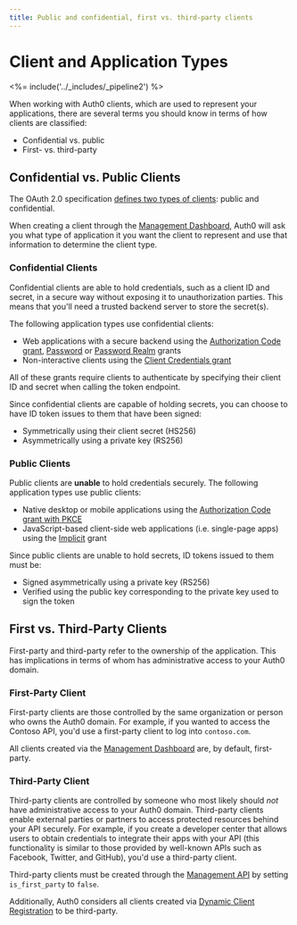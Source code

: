 ```yaml
---
title: Public and confidential, first vs. third-party clients
---
```


# Client and Application Types

<%= include('../_includes/_pipeline2') %>

When working with Auth0 clients, which are used to represent your applications, there are several terms you should know in terms of how clients are classified:

* Confidential vs. public
* First- vs. third-party

## Confidential vs. Public Clients

The OAuth 2.0 specification [defines two types of clients](https://tools.ietf.org/html/rfc6749#section-2.1): public and confidential.

When creating a client through the [Management Dashboard](${manage_url}/#/clients), Auth0 will ask you what type of application it you want the client to represent and use that information to determine the client type.

### Confidential Clients

Confidential clients are able to hold credentials, such as a client ID and secret, in a secure way without exposing it to unauthorization parties. This means that you'll need a trusted backend server to store the secret(s).

The following application types use confidential clients:

* Web applications with a secure backend using the [Authorization Code grant](/api-auth/grant/authorization-code), [Password](/api-auth/grant/password) or [Password Realm](/api-auth/tutorials/password-grant#realm-support) grants
* Non-interactive clients using the [Client Credentials grant](/api-auth/grant/client-credentials)

All of these grants require clients to authenticate by specifying their client ID and secret when calling the token endpoint.

Since confidential clients are capable of holding secrets, you can choose to have ID token issues to them that have been signed:

* Symmetrically using their client secret (HS256)
* Asymmetrically using a private key (RS256)

### Public Clients

Public clients are **unable** to hold credentials securely. The following application types use public clients:

* Native desktop or mobile applications using the [Authorization Code grant with PKCE](/api-auth/grant/authorization-code-pkce)
* JavaScript-based client-side web applications (i.e. single-page apps) using the [Implicit](/api-auth/grant/implicit) grant

Since public clients are unable to hold secrets, ID tokens issued to them must be:

* Signed asymmetrically using a private key (RS256)
* Verified using the public key corresponding to the private key used to sign the token

## First vs. Third-Party Clients

First-party and third-party refer to the ownership of the application. This has implications in terms of whom has administrative access to your Auth0 domain.

### First-Party Client

First-party clients are those controlled by the same organization or person who owns the Auth0 domain. For example, if you wanted to access the Contoso API, you'd use a first-party client to log into `contoso.com`.

All clients created via the [Management Dashboard](${manage_url}/#/clients) are, by default, first-party.

### Third-Party Client

Third-party clients are controlled by someone who most likely should *not* have administrative access to your Auth0 domain. Third-party clients enable external parties or partners to access protected resources behind your API securely. For example, if you create a developer center that allows users to obtain credentials to integrate their apps with your API (this functionality is similar to those provided by well-known APIs such as Facebook, Twitter, and GitHub), you'd use a third-party client. 

Third-party clients must be created through the [Management API](/api/management/v2#!/Clients/post_clients) by setting `is_first_party` to `false`.

Additionally, Auth0 considers all clients created via [Dynamic Client Registration](/api-auth/dynamic-client-registration) to be third-party.
